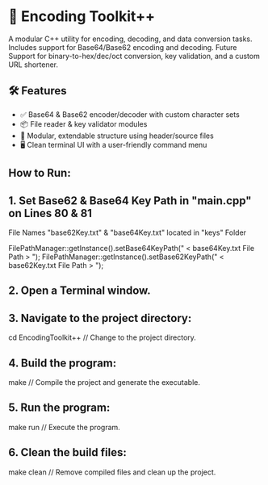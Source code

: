 # 🔐 Encoding Toolkit++

A modular C++ utility for encoding, decoding, and data conversion tasks.  
Includes support for Base64/Base62 encoding and decoding.
Future Support for binary-to-hex/dec/oct conversion, key validation, and a custom URL shortener.

## 🛠️ Features

- ✅ Base64 & Base62 encoder/decoder with custom character sets  
- 📦 File reader & key validator modules  
- 🧪 Modular, extendable structure using header/source files  
- 🖥️ Clean terminal UI with a user-friendly command menu

## How to Run:

## 1. Set Base62 & Base64 Key Path in "main.cpp" on Lines 80 & 81

   File Names "base62Key.txt" & "base64Key.txt" located in "keys" Folder

   FilePathManager::getInstance().setBase64KeyPath(" < base64Key.txt File Path > ");
   FilePathManager::getInstance().setBase62KeyPath(" < base62Key.txt File Path > ");

## 2. Open a Terminal window.

## 3. Navigate to the project directory:
   cd EncodingToolkit++    // Change to the project directory.

## 4. Build the program:
   make                    // Compile the project and generate the executable.

## 5. Run the program:
   make run                // Execute the program.

## 6. Clean the build files:
   make clean              // Remove compiled files and clean up the project.
